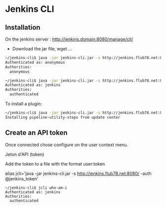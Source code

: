 # Jenkins CLI

## Installation

On the jenkins server : http://jenkins.domain:8080/manage/cli/

* Download the jar file, wget ...

```sh
~/jenkins-cli$ java -jar jenkins-cli.jar -s http://jenkins.flub78.net:8080/  who-am-i
Authenticated as: anonymous
Authorities:
  anonymous
```

```sh
~/jenkins-cli$ java -jar jenkins-cli.jar -s http://jenkins.flub78.net:8080/  -auth jenkins:xxxxxxxxxxxxx who-am-i
Authenticated as: jenkins
Authorities:
  authenticated
```

To install a plugin:
```sh
~/jenkins-cli$ java -jar jenkins-cli.jar -s http://jenkins.flub78.net:8080/  -auth jenkins:xxxxxxxxxxxxxxx install-plugin pipeline-utility-steps
Installing pipeline-utility-steps from update center
```

## Create an API token

Once connected chose configure on the user context menu.


Jeton d'API (token)

Add the token to a file with the format user:token

alias jcli='java -jar jenkins-cli.jar -s http://jenkins.flub78.net:8080/ -auth @jenkins_token'

```
~/jenkins-cli$ jcli who-am-i
Authenticated as: jenkins
Authorities:
  authenticated
```
